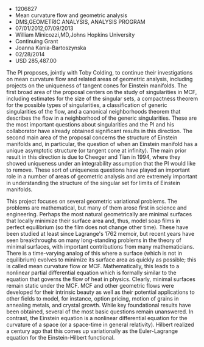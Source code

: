 
* 1206827
* Mean curvature flow and geometric analysis
* DMS,GEOMETRIC ANALYSIS, ANALYSIS PROGRAM
* 07/01/2012,07/09/2013
* William Minicozzi,MD,Johns Hopkins University
* Continuing Grant
* Joanna Kania-Bartoszynska
* 02/28/2014
* USD 285,487.00

The PI proposes, jointly with Toby Colding, to continue their investigations on
mean curvature flow and related areas of geometric analysis, including projects
on the uniqueness of tangent cones for Einstein manifolds. The first broad area
of the proposal centers on the study of singularities in MCF, including
estimates for the size of the singular sets, a compactness theorem for the
possible types of singularities, a classification of generic singularities of
the flow, and a canonical neighborhoods theorem that describes the flow in a
neighborhood of the generic singularities. These are the most important
questions about singularities and the PI and his collaborator have already
obtained significant results in this direction. The second main area of the
proposal concerns the structure of Einstein manifolds and, in particular, the
question of when an Einstein manifold has a unique asymptotic structure (or
tangent cone at infinity). The main prior result in this direction is due to
Cheeger and Tian in 1994, where they showed uniqueness under an integrability
assumption that the PI would like to remove. These sort of uniqueness questions
have played an important role in a number of areas of geometric analysis and are
extremely important in understanding the structure of the singular set for
limits of Einstein manifolds.

This project focuses on several geometric variational problems. The problems are
mathematical, but many of them arose first in science and engineering. Perhaps
the most natural geometrically are minimal surfaces that locally minimize their
surface area and, thus, model soap films in perfect equilibrium (so the film
does not change other time). These have been studied at least since Lagrange's
1762 memoir, but recent years have seen breakthroughs on many long-standing
problems in the theory of minimal surfaces, with important contributions from
many mathematicians. There is a time-varying analog of this where a surface
(which is not in equilibrium) evolves to minimize its surface area as quickly as
possible; this is called mean curvature flow or MCF. Mathematically, this leads
to a nonlinear partial differential equation which is formally similar to the
equation that governs the flow of heat in physics. Clearly, minimal surfaces
remain static under the MCF. MCF and other geometric flows were developed for
their intrinsic beauty as well as their potential applications to other fields
to model, for instance, option pricing, motion of grains in annealing metals,
and crystal growth. While key foundational results have been obtained, several
of the most basic questions remain unanswered. In contrast, the Einstein
equation is a nonlinear differential equation for the curvature of a space (or a
space-time in general relativity). Hilbert realized a century ago that this
comes up variationally as the Euler-Lagrange equation for the Einstein-Hilbert
functional.
